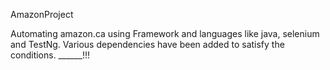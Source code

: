 AmazonProject

Automating amazon.ca using Framework and languages like java, selenium and TestNg.
Various dependencies have been added to satisfy the conditions.
______!!!